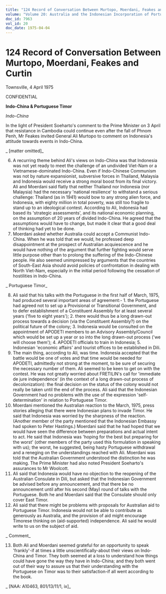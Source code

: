 ```yaml
---
title: "124 Record of Conversation Between Murtopo, Moerdani, Feakes and Curtin"
volume: "Volume 20: Australia and the Indonesian Incorporation of Portuguese Timor, 1974-1976"
doc_id: 7963
vol_id: 20
doc_date: 1975-04-04
---
```


# 124 Record of Conversation Between Murtopo, Moerdani, Feakes and Curtin

Townsville, 4 April 1975

CONFIDENTIAL

**Indo-China &amp; Portuguese Timor**

_Indo-China_

In the light of President Soeharto's comment to the Prime Minister on 3 April that resistance in Cambodia could continue even after the fall of Phnom Penh, Mr Feakes invited General Ali Murtopo to comment on Indonesia's attitude towards events in Indo-China.

_ [matter omitted]_

  6. A recurring theme behind Ali's views on Indo-China was that Indonesia was not yet ready to meet the challenge of an undivided Viet-Nam or a Vietnamese-dominated Indo-China. Even if Indo-Chinese Communism was not by nature expansionist, subversive forces in Thailand, Malaysia and Indonesia would receive a strong moral boost from its final victory. Ali and Moerdani said flatly that neither Thailand nor Indonesia (nor Malaysia) had the necessary 'national resilience' to withstand a serious challenge: Thailand (as in 1941) would bow to any strong alien force, and Indonesia, with eighty million in total poverty, was still too fragile to stand up to an ideological contest. According to Ali, Indonesia had based its 'strategic assessments', and its national economic planning, on the assumption of 20 years of divided Indo-China. He agreed that the assumptions would have to change, but made it clear that a good deal of thinking had yet to be done.
  7. Moerdani asked whether Australia could accept a Communist Indo-China. When he was told that we would, he professed deep disappointment at the prospect of Australian acquiescence and he would have nothing of the argument that further fighting would serve little purpose other than to prolong the suffering of the Indo-Chinese people. He also seemed unimpressed by arguments that the countries of South-East Asia should avoid policies of confrontation in dealing with North Viet-Nam, especially in the initial period following the cessation of hostilities in Indo-China.



_ Portuguese Timor_

  8. Ali said that his talks with the Portuguese in the first half of March, 1975, had produced several important areas of agreement:-
    1. the Portuguese had agreed not to set up a Provisional or Transitional Government, and to defer establishment of a Constituent Assembly for at least several years ('five to eight years');
    2. there would thus be a long drawn-out process towards a decision (via the Constituent Assembly?) on the political future of the colony;
    3. Indonesia would be consulted on the appointment of APODETI members to an Advisory Assembly/Council which would be set up a year or so into the long drawn-out process ('we will choose them');
    4. APODETI officials to train in Indonesia;
    5. Indonesian 'economic affairs' and tourist offices to be established in Dili.
  9. The main thing, according to Ali, was time. Indonesia accepted that the battle would be one of votes and that time would be needed for APODETI, admittedly not strong at the moment, to be sure of securing the necessary number of them. Ali seemed to be keen to get on with the contest. He was not greatly worried about FRETILIN's call for 'immediate de jure independence' (in the context of a long drawn-out process of decolonization): the final decision on the status of the colony would not really be taken until the end of the process. Ali said that the Indonesian Government had no problems with the use of the expression 'self-determination' in relation to Portuguese Timor.
  10. Moerdani mentioned the Australian reaction to the March, 1975, press stories alleging that there were Indonesian plans to invade Timor. He said that Indonesia was worried by the sharpness of the reaction. (Another member of the party mentioned that the Indonesian Embassy had spoken to Peter Hastings.) Moerdani said that he had hoped that we would have seen the difference between preparations and actual intent to act. He said that Indonesia was 'hoping for the best but preparing for the worst' (other members of the party used this formulation in speaking with us); the worst, he suggested, being hasty Portuguese withdrawal and a reneging on the understandings reached with Ali. Moerdani was told that the Australian Government understood the distinction he was making. The Prime Minister had also noted President Soeharto's assurances to Mr Woolcott.
  11. Ali said that Indonesia would have no objection to the reopening of the Australian Consulate in Dili, but asked that the Indonesian Government be advised before any announcement, and that there be no announcement until after his second (May) round of talks with the Portuguese. Both he and Moerdani said that the Consulate should only cover East Timor.
  12. Ali said that there might be problems with proposals for Australian aid to Portuguese Timor. Indonesia would not be able to contribute as generously as Australia, and the provision of aid might encourage Timorese thinking on (aid-supported) independence. Ali said he would write to us on the subject of aid.



_ Comment_

  13. Both Ali and Moerdani seemed grateful for an opportunity to speak 'frankly'-if at times a little unscientifically-about their views on Indo-China and Timor. They both seemed at a loss to understand how things could have gone the way they have in Indo-China; and they both went out of their way to assure us that their understanding with the Portuguese on Timor was to their satisfaction-if all went according to the book.



_ [NAA: A10463, 801/13/11/1, ix]_
